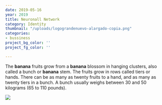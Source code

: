 ```yaml
---
date: 2019-05-16
year: 2019
title: Neuronall Network
category: Identity
thumbnail: "/uploads/logograndenuevo-alargado-copia.png"
categories:
- bussiness
project_bg_color: ''
project_fg_color: ''

---
```

The **banana** fruits grow from a **banana** blossom in hanging clusters, also called a bunch or **banana** stem. The fruits grow in rows called tiers or hands. There can be as many as twenty fruits to a hand, and as many as twenty tiers in a bunch. A bunch usually weighs between 30 and 50 kilograms (65 to 110 pounds).

![](/uploads/mike-dorner-173502-unsplash.jpg)